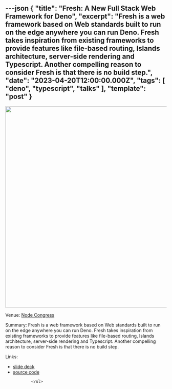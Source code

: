 ---json
{
  "title": "Fresh: A New Full Stack Web Framework for Deno",
  "excerpt": "Fresh is a web framework based on Web standards built to run on the edge anywhere you can run Deno. Fresh takes inspiration from existing frameworks to provide features like file-based routing, Islands architecture, server-side rendering and Typescript. Another compelling reason to consider Fresh is that there is no build step.",
  "date": "2023-04-20T12:00:00.000Z",
  "tags": [
    "deno",
    "typescript",
    "talks"
  ],
  "template": "post"
}
---

<a href="https://portal.gitnation.org/contents/fresh-a-new-full-stack-web-framework-for-deno" title="Fresh: A New Full Stack Web Framework for Deno"><img src="https://gn-portal-og-images.vercel.app/fresh-a-new-full-stack-web-framework-for-deno?v3-1685773499140" width="1200" height="628" /></a><p><span class="weight-bold">Venue:</span> <a href="https://nodecongress.com/">Node Congress</a></p>
      <span class="weight-bold">Summary:</span> Fresh is a web framework based on Web standards built to run on the edge anywhere you can run Deno. Fresh takes inspiration from existing frameworks to provide features like file-based routing, Islands architecture, server-side rendering and Typescript. Another compelling reason to consider Fresh is that there is no build step.</p>
      <p class="weight-bold">Links:</p>
            <ul>
              <li>
                  <a href="https://iamdeveloper.com/fresh">slide deck</a>
                </li>
              <li>
                  <a href="https://github.com/nickytonline/fresh-talk-demo">source code</a>
                </li>

              
            </ul>
